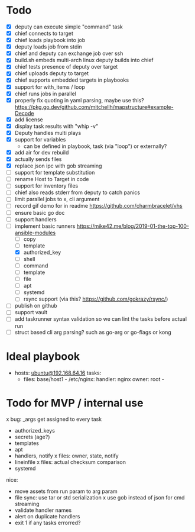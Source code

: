 # Todo

- [x] deputy can execute simple "command" task
- [x] chief connects to target
- [x] chief loads playbook into job
- [x] deputy loads job from stdin
- [x] chief and deputy can exchange job over ssh
- [x] build.sh embeds multi-arch linux deputy builds into chief
- [x] chief tests presence of deputy over target
- [x] chief uploads deputy to target
- [x] chief supports embedded targets in playbooks
- [x] support for with_items / loop
- [x] chief runs jobs in parallel
- [x] properly fix quoting in yaml parsing, maybe use this? https://pkg.go.dev/github.com/mitchellh/mapstructure#example-Decode
- [x] add license
- [x] display task results with "whip -v"
- [x] Deputy handles multi plays
- [x] support for variables
  - can be defined in playbook, task (via "loop") or externally?
- [x] add air for dev rebuild
- [x] actually sends files
- [x] replace json ipc with gob streaming
- [ ] support for template substitution
- [ ] rename Host to Target in code
- [ ] support for inventory files
- [ ] chief also reads stderr from deputy to catch panics
- [ ] limit parallel jobs to x, cli argument
- [ ] record gif demo for in readme https://github.com/charmbracelet/vhs
- [ ] ensure basic go doc
- [ ] support handlers
- [ ] implement basic runners https://mike42.me/blog/2019-01-the-top-100-ansible-modules
  - [ ] copy
  - [ ] template
  - [x] authorized_key
  - [ ] shell
  - [ ] command
  - [ ] template
  - [ ] file
  - [ ] apt
  - [ ] systemd
  - [ ] rsync support (via this? https://github.com/gokrazy/rsync/)
- [ ] publish on github
- [ ] support vault
- [ ] add taskrunner syntax validation so we can lint the tasks before actual run
- [ ] struct based cli arg parsing? such as go-arg or go-flags or kong

# Ideal playbook

- hosts: ubuntu@192.168.64.16
  tasks:
  - files: base/host1 - /etc/nginx:
    handler: nginx
    owner: root -

# Todo for MVP / internal use

x bug: \_args get assigned to every task

- authorized_keys
- secrets (age?)
- templates
- apt
- handlers, notify
  x files: owner, state, notify
- lineinfile
  x files: actual checksum comparison
- systemd

nice:

- move assets from run param to arg param
- file sync: use tar or std serialization
  x use gob instead of json for cmd streaming
- validate handler names
- alert on duplicate handlers
- exit 1 if any tasks errorred?
